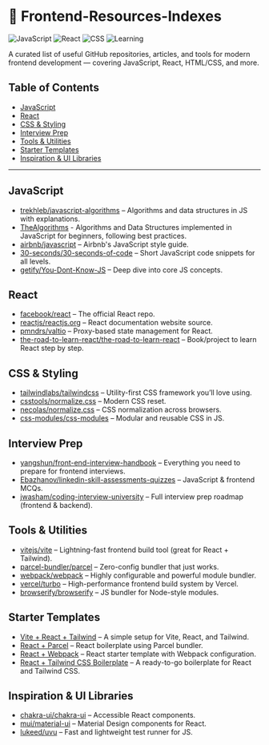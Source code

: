 # 🚀 Frontend-Resources-Indexes

![JavaScript](https://img.shields.io/badge/-JavaScript-yellow?style=flat-square&logo=javascript)
![React](https://img.shields.io/badge/-React-blue?style=flat-square&logo=react)
![CSS](https://img.shields.io/badge/-CSS3-blue?style=flat-square&logo=css3)
![Learning](https://img.shields.io/badge/-Learning%20Everyday-orange?style=flat-square&logo=notion)

A curated list of useful GitHub repositories, articles, and tools for modern frontend development — covering JavaScript, React, HTML/CSS, and more.

## Table of Contents

- [JavaScript](#javascript)
- [React](#react)
- [CSS & Styling](#css--styling)
- [Interview Prep](#interview-prep)
- [Tools & Utilities](#tools--utilities)
- [Starter Templates](#starter-templates)
- [Inspiration & UI Libraries](#inspiration--ui-libraries)

---

## JavaScript

- [trekhleb/javascript-algorithms](https://github.com/trekhleb/javascript-algorithms) – Algorithms and data structures in JS with explanations.
- [TheAlgorithms](https://github.com/TheAlgorithms/JavaScript) - Algorithms and Data Structures implemented in JavaScript for beginners, following best practices.
- [airbnb/javascript](https://github.com/airbnb/javascript) – Airbnb's JavaScript style guide.
- [30-seconds/30-seconds-of-code](https://github.com/30-seconds/30-seconds-of-code) – Short JavaScript code snippets for all levels.
- [getify/You-Dont-Know-JS](https://github.com/getify/You-Dont-Know-JS) – Deep dive into core JS concepts.

## React

- [facebook/react](https://github.com/facebook/react) – The official React repo.
- [reactjs/reactjs.org](https://github.com/reactjs/reactjs.org) – React documentation website source.
- [pmndrs/valtio](https://github.com/pmndrs/valtio) – Proxy-based state management for React.
- [the-road-to-learn-react/the-road-to-learn-react](https://github.com/the-road-to-learn-react/the-road-to-learn-react) – Book/project to learn React step by step.

## CSS & Styling

- [tailwindlabs/tailwindcss](https://github.com/tailwindlabs/tailwindcss) – Utility-first CSS framework you’ll love using.
- [csstools/normalize.css](https://github.com/csstools/normalize.css) – Modern CSS reset.
- [necolas/normalize.css](https://github.com/necolas/normalize.css) – CSS normalization across browsers.
- [css-modules/css-modules](https://github.com/css-modules/css-modules) – Modular and reusable CSS in JS.

## Interview Prep

- [yangshun/front-end-interview-handbook](https://github.com/yangshun/front-end-interview-handbook) – Everything you need to prepare for frontend interviews.
- [Ebazhanov/linkedin-skill-assessments-quizzes](https://github.com/Ebazhanov/linkedin-skill-assessments-quizzes) – JavaScript & frontend MCQs.
- [jwasham/coding-interview-university](https://github.com/jwasham/coding-interview-university) – Full interview prep roadmap (frontend & backend).

## Tools & Utilities

- [vitejs/vite](https://github.com/vitejs/vite) – Lightning-fast frontend build tool (great for React + Tailwind).
- [parcel-bundler/parcel](https://github.com/parcel-bundler/parcel) – Zero-config bundler that just works.
- [webpack/webpack](https://github.com/webpack/webpack) – Highly configurable and powerful module bundler.
- [vercel/turbo](https://github.com/vercel/turbo) – High-performance frontend build system by Vercel.
- [browserify/browserify](https://github.com/browserify/browserify) – JS bundler for Node-style modules.

## Starter Templates

- [Vite + React + Tailwind](https://github.com/vitejs/vite/tree/main/packages/create-app/template-react-ts-tailwind) – A simple setup for Vite, React, and Tailwind.
- [React + Parcel](https://github.com/parcel-bundler/parcel/tree/master/packages/create-react-app) – React boilerplate using Parcel bundler.
- [React + Webpack](https://github.com/webpack/webpack-cli/tree/main/packages/webpack-defaults) – React starter template with Webpack configuration.
- [React + Tailwind CSS Boilerplate](https://github.com/joshuaavalon/react-tailwind-boilerplate) – A ready-to-go boilerplate for React and Tailwind CSS.

## Inspiration & UI Libraries

- [chakra-ui/chakra-ui](https://github.com/chakra-ui/chakra-ui) – Accessible React components.
- [mui/material-ui](https://github.com/mui/material-ui) – Material Design components for React.
- [lukeed/uvu](https://github.com/lukeed/uvu) – Fast and lightweight test runner for JS.
